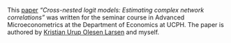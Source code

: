 This [paper](https://github.com/thornoe/Cross-Nested_Logit_Model/raw/master/latex/main.pdf) *“Cross-nested logit models: Estimating complex network correlations”* was written for the seminar course in Advanced Microeconometrics at the Department of Economics at UCPH. The paper is authored by [Kristian Urup Olesen Larsen](https://github.com/Kristianuruplarsen) and myself. 
